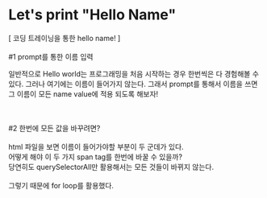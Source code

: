 # Let's print "Hello Name"

[ 코딩 트레이닝을 통한 hello name! ]
<br />
<br />
#1 prompt를 통한 이름 입력

일반적으로 Hello world는 프로그래밍을 처음 시작하는 경우 한번씩은 다 경험해볼 수 있다.
그러나 여기에는 이름이 들어가지 않는다.
그래서 prompt를 통해서 이름을 쓰면 그 이름이 모든 name value에 적용 되도록 해보자!

<br />
<br />
#2 한번에 모든 값을 바꾸려면?<br />
<br />
html 파일을 보면 이름이 들어가야할 부분이 두 군데가 있다.<br />
어떻게 해야 이 두 가지 span tag를 한번에 바꿀 수 있을까?<br />
당연히도 querySelectorAll만 활용해서는 모든 것들이 바뀌지 않는다.<br />
<br />
그렇기 때문에 for loop를 활용했다.<br />
